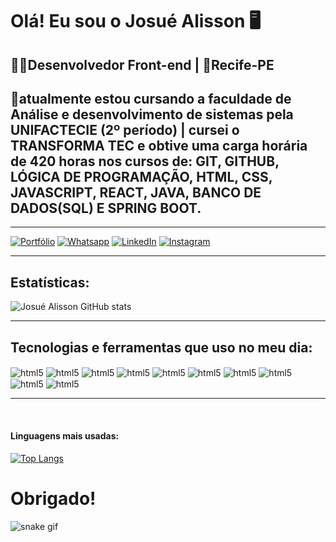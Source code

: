 <h1>Olá! Eu sou o Josué Alisson 🖥️</h1>

## 👨‍💻Desenvolvedor Front-end | 📍Recife-PE  

## 📄atualmente estou cursando a faculdade de Análise e desenvolvimento de sistemas pela UNIFACTECIE (2º período) | cursei o TRANSFORMA TEC e obtive uma carga horária de 420 horas nos cursos de: GIT, GITHUB, LÓGICA DE PROGRAMAÇÃO, HTML, CSS, JAVASCRIPT, REACT, JAVA, BANCO DE DADOS(SQL) E SPRING BOOT.
<hr>

[![Portfólio](https://img.shields.io/badge/website-000000?style=for-the-badge&logo=About.me&logoColor=white)](https://josuealisson.vercel.app/)
[![Whatsapp](https://img.shields.io/badge/WhatsApp-25D366?style=for-the-badge&logo=whatsapp&logoColor=white)](https://api.whatsapp.com/send/?phone=%2B5581996197466&text=Quero+fazer+meu+or%C3%A7amento&type=phone_number&app_absent=0)
[![LinkedIn](https://img.shields.io/badge/LinkedIn-0077B5?style=for-the-badge&logo=linkedin&logoColor=white)](https://www.linkedin.com/in/josu%C3%A9-alisson-1612ab1aa/)
[![Instagram](https://img.shields.io/badge/Instagram-E4405F?style=for-the-badge&logo=instagram&logoColor=white)](https://www.instagram.com/josuedeveloper/)
<hr>

## Estatísticas:

![Josué Alisson GitHub stats](https://github-readme-stats.vercel.app/api?username=Josualisson&show_icons=true&theme=transparent)

<hr>

## Tecnologias e ferramentas que uso no meu dia:

<div style="display: inline-block;">
<!-- HTML -->
    <img align="center" alt="html5" src="https://img.shields.io/badge/HTML-239120?style=for-the-badge&logo=html5&logoColor=white"/>
    <!-- CSS -->
    <img align="center" alt="html5" src="https://img.shields.io/badge/CSS3-1572B6?style=for-the-badge&logo=css3&logoColor=white"/>
    <!-- JAVASCRIPT -->
    <img align="center" alt="html5" src="https://img.shields.io/badge/JavaScript-F7DF1E?style=for-the-badge&logo=javascript&logoColor=black"/>
    <!-- REACT -->
    <img align="center" alt="html5" src="https://img.shields.io/badge/React-20232A?style=for-the-badge&logo=react&logoColor=61DAFB"/>
    <!-- GITHUB -->
    <img align="center" alt="html5" src="https://img.shields.io/badge/GitHub-100000?style=for-the-badge&logo=github&logoColor=white"/>
    <!-- GIT -->
    <img align="center" alt="html5" src="https://img.shields.io/badge/GIT-E44C30?style=for-the-badge&logo=git&logoColor=white"/>
    <!-- WORDPRESS -->
    <img align="center" alt="html5" src="https://img.shields.io/badge/Wordpress-21759B?style=for-the-badge&logo=wordpress&logoColor=white"/>
    <!-- BOOTSTRAP -->
    <img align="center" alt="html5" src="https://img.shields.io/badge/Bootstrap-563D7C?style=for-the-badge&logo=bootstrap&logoColor=white"/>
    <!-- MYSQL -->
    <img align="center" alt="html5" src="https://img.shields.io/badge/MySQL-005C84?style=for-the-badge&logo=mysql&logoColor=white"/>
    <!-- BRAVE -->
    <img align="center" alt="html5" src="https://img.shields.io/badge/Brave-FF1B2D?style=for-the-badge&logo=Brave&logoColor=white"/>
</div>
<br>
<hr>
<br>

<h4>Linguagens mais usadas:</h4>

[![Top Langs](https://github-readme-stats.vercel.app/api/top-langs/?username=josualisson&langs_count=8)](https://github.com/josualisson/github-readme-stats)

# Obrigado!

![snake gif](https://github.com/Josualisson/Josualisson/blob/output/github-contribution-grid-snake.svg)

